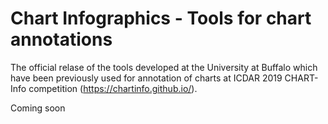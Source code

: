 # Chart Infographics - Tools for chart annotations

The official relase of the tools developed at the University at Buffalo which have been previously used for annotation of charts at ICDAR 2019 CHART-Info competition (https://chartinfo.github.io/). 

Coming soon
